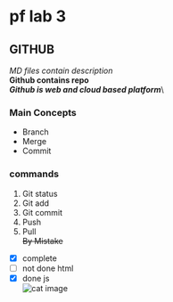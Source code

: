 # pf lab 3
## GITHUB
*MD files contain description*\
**Github contains repo**\
***Github is web and cloud based platform***\
### Main Concepts
* Branch
* Merge
* Commit
### commands
1. Git status
2. Git add
3. Git commit
4. Push
5. Pull\
~~By Mistake~~
- [x] complete
- [ ] not done html
- [x] done js\
![cat image](https://images.pexels.com/photos/45201/kitty-cat-kitten-pet-45201.jpeg?cs=srgb&dl=pexels-pixabay-45201.jpg&fm=jpg)
